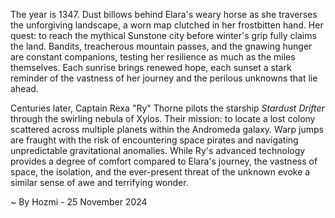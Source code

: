 
The year is 1347.  Dust billows behind Elara's weary horse as she traverses the unforgiving landscape, a worn map clutched in her frostbitten hand.  Her quest: to reach the mythical Sunstone city before winter's grip fully claims the land.  Bandits, treacherous mountain passes, and the gnawing hunger are constant companions, testing her resilience as much as the miles themselves.  Each sunrise brings renewed hope, each sunset a stark reminder of the vastness of her journey and the perilous unknowns that lie ahead.

Centuries later, Captain Rexa "Ry" Thorne pilots the starship *Stardust Drifter* through the swirling nebula of Xylos.  Their mission: to locate a lost colony scattered across multiple planets within the Andromeda galaxy.  Warp jumps are fraught with the risk of encountering space pirates and navigating unpredictable gravitational anomalies.  While Ry's advanced technology provides a degree of comfort compared to Elara's journey, the vastness of space, the isolation, and the ever-present threat of the unknown evoke a similar sense of awe and terrifying wonder.

~ By Hozmi - 25 November 2024
